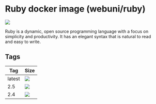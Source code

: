 Ruby docker image (webuni/ruby)
===============================

![](https://upload.wikimedia.org/wikipedia/commons/thumb/7/73/Ruby_logo.svg/100px-Ruby_logo.svg.png)

Ruby is a dynamic, open source programming language with a focus on simplicity and productivity.
It has an elegant syntax that is natural to read and easy to write.

Tags
----

 Tag       | Size
---------- | ----
 latest    | [![](https://images.microbadger.com/badges/image/webuni/ruby.svg)](https://microbadger.com/images/webuni/ruby)
 2.5       | [![](https://images.microbadger.com/badges/image/webuni/ruby:2.5.svg)](https://microbadger.com/images/webuni/ruby:2.5)
 2.4       | [![](https://images.microbadger.com/badges/image/webuni/ruby:2.4.svg)](https://microbadger.com/images/webuni/ruby:2.4)

